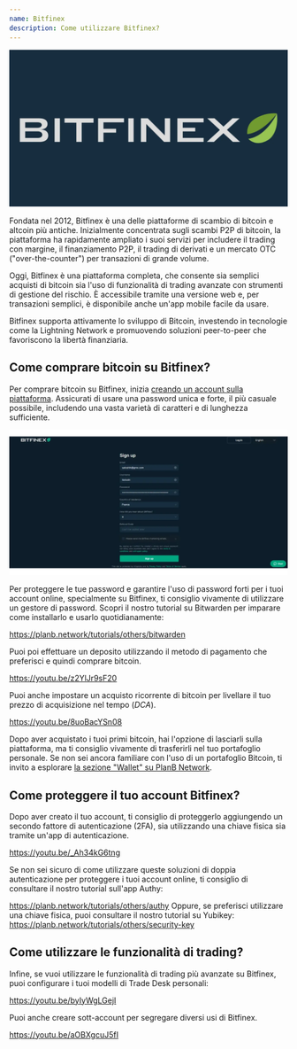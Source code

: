 ```yaml
---
name: Bitfinex
description: Come utilizzare Bitfinex?
---
```

![cover](assets/cover.webp)

Fondata nel 2012, Bitfinex è una delle piattaforme di scambio di bitcoin e altcoin più antiche. Inizialmente concentrata sugli scambi P2P di bitcoin, la piattaforma ha rapidamente ampliato i suoi servizi per includere il trading con margine, il finanziamento P2P, il trading di derivati e un mercato OTC ("over-the-counter") per transazioni di grande volume.

Oggi, Bitfinex è una piattaforma completa, che consente sia semplici acquisti di bitcoin sia l'uso di funzionalità di trading avanzate con strumenti di gestione del rischio. È accessibile tramite una versione web e, per transazioni semplici, è disponibile anche un'app mobile facile da usare.

Bitfinex supporta attivamente lo sviluppo di Bitcoin, investendo in tecnologie come la Lightning Network e promuovendo soluzioni peer-to-peer che favoriscono la libertà finanziaria.

## Come comprare bitcoin su Bitfinex?

Per comprare bitcoin su Bitfinex, inizia [creando un account sulla piattaforma](https://www.bitfinex.com/sign-up/). Assicurati di usare una password unica e forte, il più casuale possibile, includendo una vasta varietà di caratteri e di lunghezza sufficiente.

![BITFINEX](assets/notext/01.webp)

Per proteggere le tue password e garantire l'uso di password forti per i tuoi account online, specialmente su Bitfinex, ti consiglio vivamente di utilizzare un gestore di password. Scopri il nostro tutorial su Bitwarden per imparare come installarlo e usarlo quotidianamente:

https://planb.network/tutorials/others/bitwarden

Puoi poi effettuare un deposito utilizzando il metodo di pagamento che preferisci e quindi comprare bitcoin.

https://youtu.be/z2YlJr9sF20

Puoi anche impostare un acquisto ricorrente di bitcoin per livellare il tuo prezzo di acquisizione nel tempo (*DCA*).

https://youtu.be/8uoBacYSn08

Dopo aver acquistato i tuoi primi bitcoin, hai l'opzione di lasciarli sulla piattaforma, ma ti consiglio vivamente di trasferirli nel tuo portafoglio personale. Se non sei ancora familiare con l'uso di un portafoglio Bitcoin, ti invito a esplorare [la sezione "Wallet" su PlanB Network](https://planb.network/tutorials/wallet).

## Come proteggere il tuo account Bitfinex?

Dopo aver creato il tuo account, ti consiglio di proteggerlo aggiungendo un secondo fattore di autenticazione (2FA), sia utilizzando una chiave fisica sia tramite un'app di autenticazione.

https://youtu.be/_Ah34kG6tng

Se non sei sicuro di come utilizzare queste soluzioni di doppia autenticazione per proteggere i tuoi account online, ti consiglio di consultare il nostro tutorial sull'app Authy:

https://planb.network/tutorials/others/authy
Oppure, se preferisci utilizzare una chiave fisica, puoi consultare il nostro tutorial su Yubikey:
https://planb.network/tutorials/others/security-key

## Come utilizzare le funzionalità di trading?

Infine, se vuoi utilizzare le funzionalità di trading più avanzate su Bitfinex, puoi configurare i tuoi modelli di Trade Desk personali:

https://youtu.be/byIyWgLGejI

Puoi anche creare sott-account per segregare diversi usi di Bitfinex.

https://youtu.be/aOBXgcuJ5fI